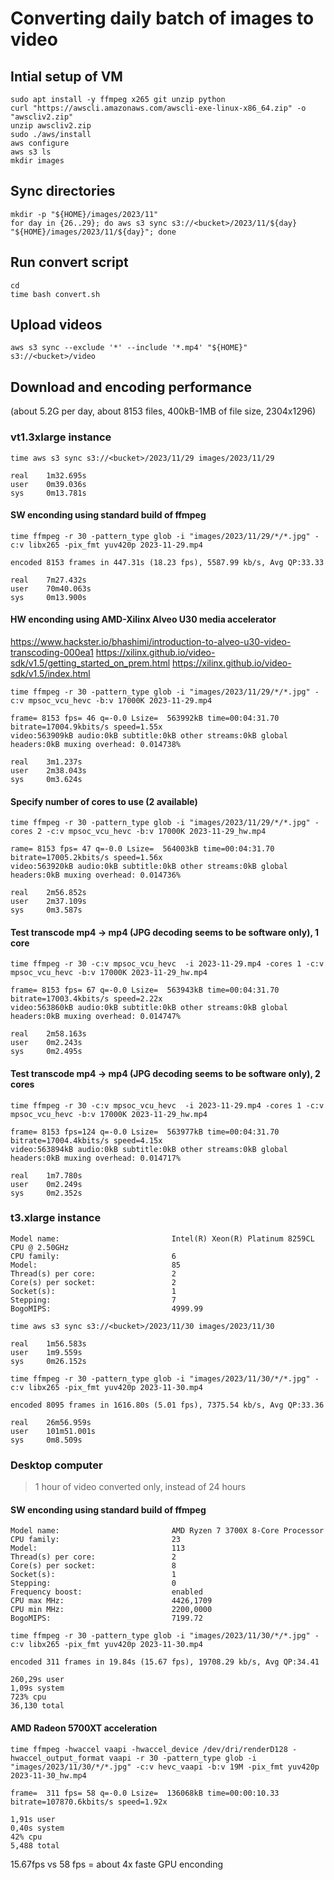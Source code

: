 # Converting daily batch of images to video

## Intial setup of VM

```shell
sudo apt install -y ffmpeg x265 git unzip python
curl "https://awscli.amazonaws.com/awscli-exe-linux-x86_64.zip" -o "awscliv2.zip"
unzip awscliv2.zip
sudo ./aws/install
aws configure
aws s3 ls
mkdir images
```

## Sync directories

```shell
mkdir -p "${HOME}/images/2023/11"
for day in {26..29}; do aws s3 sync s3://<bucket>/2023/11/${day} "${HOME}/images/2023/11/${day}"; done
```

## Run convert script

```shell
cd
time bash convert.sh
```

## Upload videos

```shell
aws s3 sync --exclude '*' --include '*.mp4' "${HOME}" s3://<bucket>/video
```

## Download and encoding performance

(about 5.2G per day, about 8153 files, 400kB-1MB of file size, 2304x1296)

### vt1.3xlarge instance

```shell
time aws s3 sync s3://<bucket>/2023/11/29 images/2023/11/29

real    1m32.695s
user    0m39.036s
sys     0m13.781s
```

#### SW enconding using standard build of ffmpeg 

```shell
time ffmpeg -r 30 -pattern_type glob -i "images/2023/11/29/*/*.jpg" -c:v libx265 -pix_fmt yuv420p 2023-11-29.mp4

encoded 8153 frames in 447.31s (18.23 fps), 5587.99 kb/s, Avg QP:33.33

real    7m27.432s
user    70m40.063s
sys     0m13.900s
```

#### HW enconding using AMD-Xilinx Alveo U30 media accelerator

https://www.hackster.io/bhashimi/introduction-to-alveo-u30-video-transcoding-000ea1
https://xilinx.github.io/video-sdk/v1.5/getting_started_on_prem.html
https://xilinx.github.io/video-sdk/v1.5/index.html

```shell
time ffmpeg -r 30 -pattern_type glob -i "images/2023/11/29/*/*.jpg" -c:v mpsoc_vcu_hevc -b:v 17000K 2023-11-29.mp4

frame= 8153 fps= 46 q=-0.0 Lsize=  563992kB time=00:04:31.70 bitrate=17004.9kbits/s speed=1.55x
video:563909kB audio:0kB subtitle:0kB other streams:0kB global headers:0kB muxing overhead: 0.014738%

real    3m1.237s
user    2m38.043s
sys     0m3.624s
```

#### Specify number of cores to use (2 available)

```shell
time ffmpeg -r 30 -pattern_type glob -i "images/2023/11/29/*/*.jpg" -cores 2 -c:v mpsoc_vcu_hevc -b:v 17000K 2023-11-29_hw.mp4

rame= 8153 fps= 47 q=-0.0 Lsize=  564003kB time=00:04:31.70 bitrate=17005.2kbits/s speed=1.56x
video:563920kB audio:0kB subtitle:0kB other streams:0kB global headers:0kB muxing overhead: 0.014736%

real    2m56.852s
user    2m37.109s
sys     0m3.587s

```

#### Test transcode mp4 -> mp4 (JPG decoding seems to be software only), 1 core

```shell
time ffmpeg -r 30 -c:v mpsoc_vcu_hevc  -i 2023-11-29.mp4 -cores 1 -c:v mpsoc_vcu_hevc -b:v 17000K 2023-11-29_hw.mp4

frame= 8153 fps= 67 q=-0.0 Lsize=  563943kB time=00:04:31.70 bitrate=17003.4kbits/s speed=2.22x
video:563860kB audio:0kB subtitle:0kB other streams:0kB global headers:0kB muxing overhead: 0.014747%

real    2m58.163s
user    0m2.243s
sys     0m2.495s
```

#### Test transcode mp4 -> mp4 (JPG decoding seems to be software only), 2 cores

```shell
time ffmpeg -r 30 -c:v mpsoc_vcu_hevc  -i 2023-11-29.mp4 -cores 1 -c:v mpsoc_vcu_hevc -b:v 17000K 2023-11-29_hw.mp4

frame= 8153 fps=124 q=-0.0 Lsize=  563977kB time=00:04:31.70 bitrate=17004.4kbits/s speed=4.15x
video:563894kB audio:0kB subtitle:0kB other streams:0kB global headers:0kB muxing overhead: 0.014717%

real    1m7.780s
user    0m2.249s
sys     0m2.352s
```

### t3.xlarge instance

```
Model name:                         Intel(R) Xeon(R) Platinum 8259CL CPU @ 2.50GHz
CPU family:                         6
Model:                              85
Thread(s) per core:                 2
Core(s) per socket:                 2
Socket(s):                          1
Stepping:                           7
BogoMIPS:                           4999.99
```

```shell
time aws s3 sync s3://<bucket>/2023/11/30 images/2023/11/30

real    1m56.583s
user    1m9.559s
sys     0m26.152s
```

```shell
time ffmpeg -r 30 -pattern_type glob -i "images/2023/11/30/*/*.jpg" -c:v libx265 -pix_fmt yuv420p 2023-11-30.mp4

encoded 8095 frames in 1616.80s (5.01 fps), 7375.54 kb/s, Avg QP:33.36

real    26m56.959s
user    101m51.001s
sys     0m8.509s
```

### Desktop computer 

> 1 hour of video converted only, instead of 24 hours

#### SW enconding using standard build of ffmpeg

```
Model name:                         AMD Ryzen 7 3700X 8-Core Processor
CPU family:                         23
Model:                              113
Thread(s) per core:                 2
Core(s) per socket:                 8
Socket(s):                          1
Stepping:                           0
Frequency boost:                    enabled
CPU max MHz:                        4426,1709
CPU min MHz:                        2200,0000
BogoMIPS:                           7199.72
```

```shell
time ffmpeg -r 30 -pattern_type glob -i "images/2023/11/30/*/*.jpg" -c:v libx265 -pix_fmt yuv420p 2023-11-30.mp4

encoded 311 frames in 19.84s (15.67 fps), 19708.29 kb/s, Avg QP:34.41

260,29s user
1,09s system
723% cpu
36,130 total
```

#### AMD Radeon 5700XT acceleration

```shell
time ffmpeg -hwaccel vaapi -hwaccel_device /dev/dri/renderD128 -hwaccel_output_format vaapi -r 30 -pattern_type glob -i "images/2023/11/30/*/*.jpg" -c:v hevc_vaapi -b:v 19M -pix_fmt yuv420p 2023-11-30_hw.mp4

frame=  311 fps= 58 q=-0.0 Lsize=  136068kB time=00:00:10.33 bitrate=107870.6kbits/s speed=1.92x    

1,91s user
0,40s system
42% cpu
5,488 total
```

15.67fps vs 58 fps = about 4x faste GPU enconding
